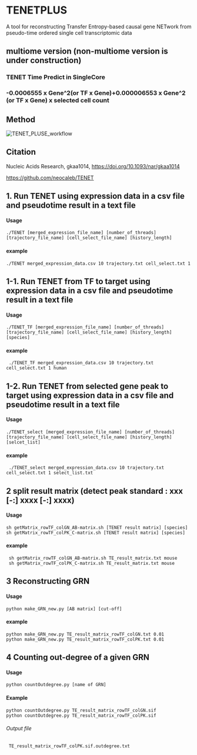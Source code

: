 # TENETPLUS

A tool for reconstructing Transfer Entropy-based causal gene NETwork from pseudo-time ordered single cell transcriptomic data 

## multiome version (non-multiome version is under construction)
### TENET Time Predict in SingleCore

### -0.0006555 x Gene^2(or TF x Gene)+0.000006553 x Gene^2 (or TF x Gene) x selected cell count


## Method
<div>
	
![TENET_PLUSE_workflow](https://user-images.githubusercontent.com/61915842/200551135-54f726db-6863-4d52-8322-98246300a13d.PNG)


</div>


## Citation

Nucleic Acids Research, gkaa1014, https://doi.org/10.1093/nar/gkaa1014

https://github.com/neocaleb/TENET


## 1. Run TENET using expression data in a csv file and pseudotime result in a text file
#### Usage

	./TENET [merged_expression_file_name] [number_of_threads] [trajectory_file_name] [cell_select_file_name] [history_length]
	
#### example

	./TENET merged_expression_data.csv 10 trajectory.txt cell_select.txt 1

## 1-1. Run TENET from TF to target using expression data in a csv file and pseudotime result in a text file
#### Usage

 	./TENET_TF [merged_expression_file_name] [number_of_threads] [trajectory_file_name] [cell_select_file_name] [history_length] [species]
	
#### example

	 ./TENET_TF merged_expression_data.csv 10 trajectory.txt cell_select.txt 1 human
	 
## 1-2. Run TENET from selected gene peak to target using expression data in a csv file and pseudotime result in a text file
#### Usage

 	./TENET_select [merged_expression_file_name] [number_of_threads] [trajectory_file_name] [cell_select_file_name] [history_length] [selcet_list]
	
#### example

	 ./TENET_select merged_expression_data.csv 10 trajectory.txt cell_select.txt 1 select_list.txt
	
## 2 split result matrix (detect peak standard : xxx [-:] xxxx [-:] xxxx)

#### Usage

 	sh getMatrix_rowTF_colGN_AB-matrix.sh [TENET result matrix] [species]
 	sh getMatrix_rowTF_colPK_C-matrix.sh [TENET result matrix] [species]
	
#### example

	 sh getMatrix_rowTF_colGN_AB-matrix.sh TE_result_matrix.txt mouse
	 sh getMatrix_rowTF_colPK_C-matrix.sh TE_result_matrix.txt mouse
	
## 3 Reconstructing GRN

#### Usage

 	python make_GRN_new.py [AB matrix] [cut-off]
	
#### example

 	python make_GRN_new.py TE_result_matrix_rowTF_colGN.txt 0.01 
 	python make_GRN_new.py TE_result_matrix_rowTF_colPK.txt 0.01
	
## 4 Counting out-degree of a given GRN

#### Usage
 	python countOutdegree.py [name of GRN]
#### Example
 	python countOutdegree.py TE_result_matrix_rowTF_colGN.sif  
 	python countOutdegree.py TE_result_matrix_rowTF_colPK.sif

###### Output file
	 TE_result_matrix_rowTF_colPK.sif.outdegree.txt

	
	
	
	
	
	
	
	
	
	
	
